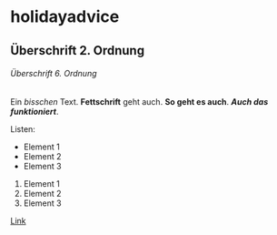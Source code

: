 # holidayadvice

## Überschrift 2. Ordnung

###### Überschrift 6. Ordnung

Ein *bisschen* Text. **Fettschrift** geht auch. __So geht es auch__. ***Auch das funktioniert***.

Listen:
- Element 1
- Element 2
- Element 3

1. Element 1
2. Element 2
3. Element 3

[Link](https://www.google.com/)
